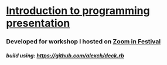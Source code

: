 # [Introduction to programming presentation](https://introduction-to-programming.herokuapp.com/)

### Developed for workshop I hosted on [Zoom in Festival](https://www.nachtkritik.de/index.php?option=com_content&view=article&id=19331:nvoe-zoom-in-festival-zum-netztheater-in-der-freien-szene&catid=1517&Itemid=100190) 

##### build using: https://github.com/alexch/deck.rb
